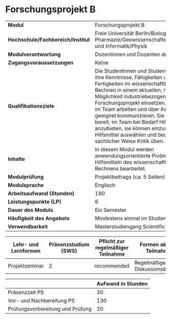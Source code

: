 # Forschungsprojekt B
|                                    |   |
|------------------------------------|---|
|**Modul**                           | Forschungsprojekt B |
|**Hochschule/Fachbereich/Institut** | Freie Universität Berlin/Biologie, Chemie, Pharmazie/Geowissenschaften/Mathematik und Informatik/Physik |
|**Modulverantwortung**              | Dozentinnen und Dozenten des Moduls |
|**Zugangsvoraussetzungen**          | Keine |
|**Qualifikationsziele**             | Die Studentinnen und Studenten können ihre Kenntnisse, Fähigkeiten und Fertigkeiten im wissenschaftlichen Rechnen in einem aktuellen, nach Möglichkeit industriebezogenen Forschungsprojekt einsetzen. Sie können im Team arbeiten und über ihre Arbeit geeignet kommunizieren. Sie sind dazu bereit, im Team bei Bedarf Hilfestellungen anzubieten, sie können einzusetzende Hilfsmittel auswählen und beurteilen und in sachlicher Weise Kritik üben. |
|**Inhalte**                         | In diesem Modul werden anwendungsorientierte Probleme mit Hilfsmitteln des wissenschaftlichen Rechnens bearbeitet. |
|**Modulprüfung**                    | Projektbeitrags (ca. 5 Seiten) |
|**Modulsprache**                    | Englisch |
|**Arbeitsaufwand (Stunden)**        | 180 |
|**Leistungspunkte (LP)**            | 6 |
|**Dauer des Moduls**                | Ein Semester |
|**Häufigkeit des Angebots**         | Mindestens einmal im Studienjahr |
|**Verwendbarkeit**                  | Masterstudiengang Scientific Computing |

| Lehr- und Lernformen | Präsenzstudium <br> (SWS) | Pflicht zur regelmäßiger Teilnahme | Formen aktiver Teilnahme |
| ---------------------|---------------------------|------------------------------------|------------------------- |
| Projektseminar       | 2                         | recommended                        | Regelmäßige Diskussionsbeiträge |

|   | Aufwand in Stunden |
| - |--------------------|
| Präsenzzeit PS                           | 30    |
| Vor- und Nachbereitung PS                | 130   |
| Prüfungsvorbereitung und Prüfung         | 20    |

